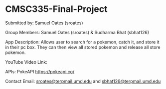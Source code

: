 # CMSC335-Final-Project

Submitted by: Samuel Oates (sroates)

Group Members: Samuel Oates (sroates) & Sudharma Bhat (sbhat126)

App Description: Allows user to search for a pokemon, catch it, and store it in their pc box. They can then view all stored pokemon and release all store pokemon.

YouTube Video Link: 

APIs: PokeAPI https://pokeapi.co/

Contact Email: sroates@terpmail.umd.edu and sbhat126@terpmail.umd.edu
